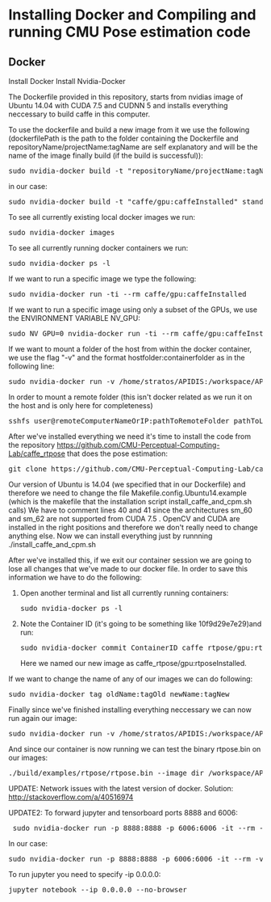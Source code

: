# Installing Docker and Compiling and running CMU Pose estimation code

## Docker 
Install Docker
Install Nvidia-Docker

The Dockerfile provided in this repository, starts from nvidias image of Ubuntu 14.04 with CUDA 7.5 and CUDNN 5 and installs everything neccessary to build caffe in this computer.


To use the dockerfile and build a new image from it we use the following (dockerfilePath is the path to the folder containing the Dockerfile and repositoryName/projectName:tagName are self explanatory and will be the name of the image finally build (if the build is successful)): 
<pre>sudo nvidia-docker build -t "repositoryName/projectName:tagName" dockerfilePath</pre>
in our case:
<pre>sudo nvidia-docker build -t "caffe/gpu:caffeInstalled" standalone/gpu/stratosTest</pre>

To see all currently existing local docker images we run: 
<pre>sudo nvidia-docker images</pre>

To see all currently running docker containers we run: 
<pre>sudo nvidia-docker ps -l</pre>

If we want to run a specific image we type the following: 
<pre>sudo nvidia-docker run -ti --rm caffe/gpu:caffeInstalled</pre>

If we want to run a specific image using only a subset of the GPUs, we use the ENVIRONMENT VARIABLE NV_GPU:
<pre>sudo NV_GPU=0 nvidia-docker run -ti --rm caffe/gpu:caffeInstalled</pre>

If we want to mount a folder of the host from within the docker container, we use the flag "-v" and the format hostfolder:containerfolder  as in the following line:
<pre>sudo nvidia-docker run -v /home/stratos/APIDIS:/workspace/APIDIS -ti --rm caffe_rtpose/gpu:rtposeInstalled</pre>

In order to mount a remote folder (this isn't docker related as we run it on the host and is only here for completeness) 
<pre>sshfs user@remoteComputerNameOrIP:pathToRemoteFolder pathToLocalFolder</pre>

After we've installed everything we need it's time to install the code from the repository https://github.com/CMU-Perceptual-Computing-Lab/caffe_rtpose that does the pose estimation:
<pre>git clone https://github.com/CMU-Perceptual-Computing-Lab/caffe_rtpose.git</pre>

Our version of Ubuntu is 14.04 (we specified that in our Dockerfile) and therefore we need to change the file Makefile.config.Ubuntu14.example (which is the makefile that the installation script install_caffe_and_cpm.sh calls) 
We have to comment lines 40 and 41 since the architectures sm_60 and sm_62 are not supported from CUDA 7.5 .
OpenCV and CUDA are installed in the right positions and therefore we don't really need to change anything else.
Now we can install everything just by runnning ./install_caffe_and_cpm.sh 

After we've installed this, if we exit our container session we are going to lose all changes that we've made to our docker file. In order to save this information we have to do the following: 
<ol><li>Open another terminal and list all currently running containers: 
<pre>sudo nvidia-docker ps -l</pre></li>
<li>Note the Container ID (it's going to be something like 10f9d29e7e29)and run: 
<pre>sudo nvidia-docker commit ContainerID caffe_rtpose/gpu:rtposeInstalled</pre>
Here we named our new image as caffe_rtpose/gpu:rtposeInstalled. </li>
</ol>

If we want to change the name of any of our images we can do following: 
<pre>sudo nvidia-docker tag oldName:tagOld newName:tagNew</pre>

Finally since we've finished installing everything neccessary we can now run again our image:
<pre>sudo nvidia-docker run -v /home/stratos/APIDIS:/workspace/APIDIS -ti --rm caffe_rtpose/gpu:rtposeInstalled</pre>

And since our container is now running we can test the binary rtpose.bin on our images:

<pre>./build/examples/rtpose/rtpose.bin --image_dir /workspace/APIDIS/OriginalDatasetFramesUndistortedResized/camera1 --no_frame_drops --write_frames /workspace/APIDIS/output/camera1 --write_json /workspace/APIDIS/output/camera1 --num_scales 3 --scale_gap 0.15  --no_display</pre>



UPDATE: Network issues with the latest version of docker. Solution: http://stackoverflow.com/a/40516974

UPDATE2: To forward jupyter and tensorboard ports 8888 and 6006: 
<pre> sudo nvidia-docker run -p 8888:8888 -p 6006:6006 -it --rm -v hostFolder:dockerFolder DOCKER_IMAGE_NAME </pre>
In our case: 
<pre>sudo nvidia-docker run -p 8888:8888 -p 6006:6006 -it --rm -v /media/stratos/DataPartition/Dropbox/ProgrammingUCL/DeepLearning:/workspace/DeepLearning -v /tmp/.X11-unix:/tmp/.X11-unix -e DISPLAY=$DISPLAY stratos/tensorflow1.0:withJupyter</pre>
To run jupyter you need to specify -ip 0.0.0.0: 
<pre>jupyter notebook --ip 0.0.0.0 --no-browser </pre>






